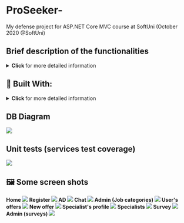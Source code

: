 # ProSeeker-
My defense project for ASP.NET Core MVC course at SoftUni (October 2020 @SoftUni)
## Brief description of the functionalities
<details>
   <summary>
       <strong> Click </strong> for more detailed information
   </summary>
ProSeeker‘s main idea is to be a platform based on supply and demand. A place where professionals in a certain field can be found by regular users who need their services. (mostly professionals who work on a recommendation basis).
Users themselves can directly seek a specialist or upload an ad and receive an offer for a service. </br>

3 roles: regular user, specialist, administrator </br>

<strong>User:</strong>
- Can create/edit/delete Ad. 
- Can send inquiry to a professional and receive an offer.
- Can receive an offer from professional in two ways (from existing Ad or from sent inquiry).
- Has section with his ads only, where he can access each of them.

<strong>Specialist:</strong>
- Receive inquiries from regular users.
- Can make offers to clients (two ways : Ad/Inquiry).

<strong>Admin:</strong>
- Create/edit/delete job sub-categories;
- Create/edit/delete base job categories;
- Can create/edit/delete new surveys with questions and answers. When a certain user takes a survey, he becomes VIP for 1 week. 
VIP regular user – his ads will appear above all others, even after sorting criteria has been selected. If the user is specialist, his profile will appear above all others, even after sorting criteria has been selected. Each survey can be taken only once. 
Common actions for users and specialists:
- Both users and specialists are allowed to like specialists’ profiles, leave comments/opinions on users’ Ads and specialists’ profiles (recursively). 
- After accepting an offer, both parties receive emails with other person’s contacts.
- Update their profile info, add/change/delete avatar image.

<strong>Restrictions:</strong>
- Specialists can make only 1 offer to a certain Ad. If they try to send second offer to the same Ad, new modal window pops up and they can either cancel the attempt to make an offer or retrieve/delete the old offer and make a new one.
- Specialists can make more than 1 offers to regular user only when the user has sent an inquiry to the specialist (through the specialist profile).
- Guest users (not logged-in) are restricted to a very few actions.
- Only regular users can send an inquiry to specialists.
- Only specialists can send offers to regular users.
- Private chat is allowed for user-user / specialist-specialist. Users cannot start a private chat with specialists. This is against the main idea of the platform. 
- Server side + client side validations for all inputs.
</details>

## :hammer: Built With:
<details>
   <summary>
       <strong> Click </strong> for more detailed information
   </summary>

* <strong>.NET 5.0 <strong>
* <strong>Entity Framework Core 5.0 <strong> 
* <strong>FontAwesome<strong> (font icons)
* <strong>AutoMapper<strong> (object-to-object mapping library)
* <strong>Repository<strong> Pattern (Mainly for easier tests nad maintaining soft deletion)
* <strong>Cloudinary<strong> (file storage)
* <strong>TinyMCE<strong> (text redactor)
* <strong>HtmlSanitizer<strong> (XSS protection)
* <strong>Bootsrap 4<strong>
* <strong>JavaScript<strong> (well…)
* <strong>CSS<strong>
* <strong>HTML 5<strong>
* <strong>Moment.Js<strong> (JavaScript library for easier work with date-time)
* <strong>JQuery<strong>
* <strong>SignalR<strong> (used for real-time chat)
* <strong>WebAPI <strong>
* <strong>SendGrid<strong> (for sending emails) 
* <strong>xUnit<strong> (for testing) 

</details>

## DB Diagram
![](https://res.cloudinary.com/zmax/image/upload/v1609124986/81eec76a-fb6c-4ccf-9941-b4fe8bec34f9profilePicture.png)


## Unit tests (services test coverage)
![](https://res.cloudinary.com/zmax/image/upload/v1610213611/adfe08c8-bf3f-4958-bbc5-ea3f10ec67fcUnitTestsCoverage.png.png)
<!-- https://res.cloudinary.com/zmax/image/upload/v1610213611/adfe08c8-bf3f-4958-bbc5-ea3f10ec67fcUnitTestsCoverage.png.png -->

## :framed_picture: Some screen shots

Home
![](https://res.cloudinary.com/zmax/image/upload/v1612347706/5cb7964f-0f48-4e68-8b93-4cf14eab9c75profilePicture.png)
Register
![](https://res.cloudinary.com/zmax/image/upload/v1612348198/5cb7964f-0f48-4e68-8b93-4cf14eab9c75profilePicture.png)
AD
![](https://res.cloudinary.com/zmax/image/upload/v1612347375/8b545fb2-5817-4cd7-9123-ead5028d170eprofilePicture.png)
Chat
![](https://res.cloudinary.com/zmax/image/upload/v1612347610/5cb7964f-0f48-4e68-8b93-4cf14eab9c75profilePicture.png)
Admin (Job categories)
![](https://res.cloudinary.com/zmax/image/upload/v1612347787/5cb7964f-0f48-4e68-8b93-4cf14eab9c75profilePicture.png)
User's offers
![](https://res.cloudinary.com/zmax/image/upload/v1612347872/5cb7964f-0f48-4e68-8b93-4cf14eab9c75profilePicture.png)
New offer
![](https://res.cloudinary.com/zmax/image/upload/v1612347955/5cb7964f-0f48-4e68-8b93-4cf14eab9c75profilePicture.png)
Specialist's profile
![](https://res.cloudinary.com/zmax/image/upload/v1612348097/5cb7964f-0f48-4e68-8b93-4cf14eab9c75profilePicture.png)
Specialists
![](https://res.cloudinary.com/zmax/image/upload/v1612348276/5cb7964f-0f48-4e68-8b93-4cf14eab9c75profilePicture.png)
Survey
![](https://res.cloudinary.com/zmax/image/upload/v1612348354/5cb7964f-0f48-4e68-8b93-4cf14eab9c75profilePicture.png)
Admin (surveys)
![](https://res.cloudinary.com/zmax/image/upload/v1612348439/5cb7964f-0f48-4e68-8b93-4cf14eab9c75profilePicture.png)
